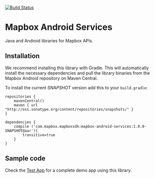 [![Build Status](https://www.bitrise.io/app/a7eea7d04be1e2e5.svg?token=OruuJNhnjyeRnlBv0wXsFQ&branch=master)](https://www.bitrise.io/app/a7eea7d04be1e2e5)

# Mapbox Android Services

Java and Android libraries for Mapbox APIs.

## Installation

We recommend installing this library with Gradle. This will automatically install the necessary dependencies and pull the library binaries from the Mapbox Android repository on Maven Central.

To install the current _SNAPSHOT_ version add this to your `build.gradle`:

```
repositories {
    mavenCentral()
    maven { url "http://oss.sonatype.org/content/repositories/snapshots/" }
}

dependencies {
    compile ('com.mapbox.mapboxsdk:mapbox-android-services:1.0.0-SNAPSHOT@aar'){
        transitive=true
    }
}
```

## Sample code

Check the [Test App](https://github.com/mapbox/mapbox-java/tree/master/libandroid/app) for a complete demo app using this library.
